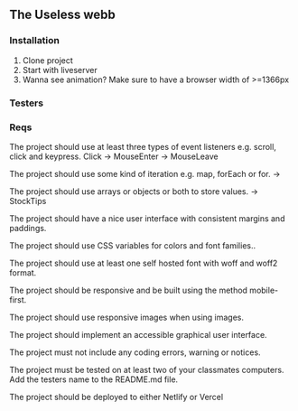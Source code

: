 ## The Useless webb

### Installation

1. Clone project
2. Start with liveserver
3. Wanna see animation? Make sure to have a browser width of >=1366px

### Testers

### Reqs

The project should use at least three types of event listeners e.g. scroll, click and keypress.
Click -> MouseEnter -> MouseLeave

The project should use some kind of iteration e.g. map, forEach or for.
->

The project should use arrays or objects or both to store values.
-> StockTips

The project should have a nice user interface with consistent margins and paddings.

The project should use CSS variables for colors and font families..

The project should use at least one self hosted font with woff and woff2 format.

The project should be responsive and be built using the method mobile-first.

The project should use responsive images when using images.

The project should implement an accessible graphical user interface.

The project must not include any coding errors, warning or notices.

The project must be tested on at least two of your classmates computers. Add the testers name to the README.md file.

The project should be deployed to either Netlify or Vercel
